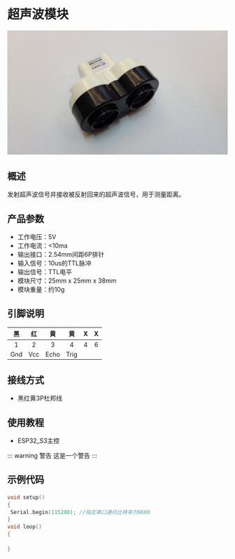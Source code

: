 # 超声波模块

![Image](.\image/超声波.png)

## 概述

发射超声波信号并接收被反射回来的超声波信号，用于测量距离。

## 产品参数

- 工作电压：5V
- 工作电流：<10ma
- 输出接口：2.54mm间距6P排针
- 输入信号：10us的TTL脉冲
- 输出信号：TTL电平
- 模块尺寸：25mm x 25mm x 38mm
- 模块重量：约10g

## 引脚说明

|  黑   |  红   |  黄   |  黄   |   X   |   X   |
| :---: | :---: | :---: | :---: | :---: | :---: |
|   1   |   2   |   3   |   4   |   4   |   6   |
|  Gnd  |  Vcc  | Echo  | Trig  |       |       |

## 接线方式

- 黑红黄3P杜邦线

## 使用教程

- ESP32_S3主控
  
::: warning 警告
这是一个警告
:::

## 示例代码

```CPP
void setup()
{
 Serial.begin(115200); //指定串口通讯比特率为9600
}
void loop()
{

}
```
